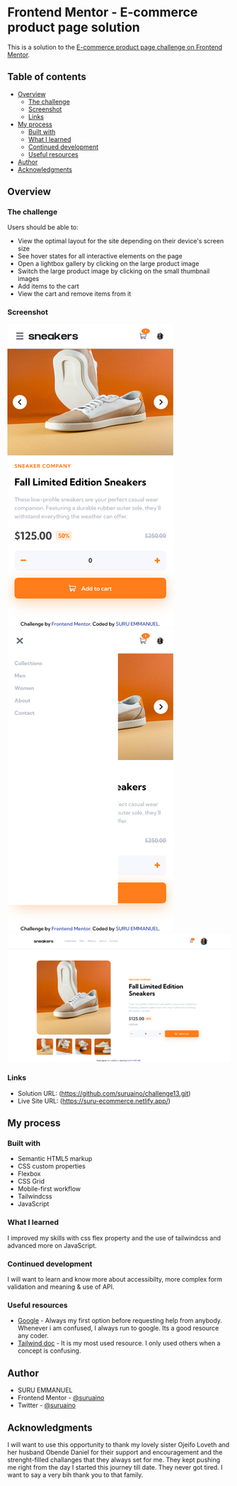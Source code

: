 # Frontend Mentor - E-commerce product page solution

This is a solution to the [E-commerce product page challenge on Frontend Mentor](https://www.frontendmentor.io/challenges/ecommerce-product-page-UPsZ9MJp6).
## Table of contents

- [Overview](#overview)
  - [The challenge](#the-challenge)
  - [Screenshot](#screenshot)
  - [Links](#links)
- [My process](#my-process)
  - [Built with](#built-with)
  - [What I learned](#what-i-learned)
  - [Continued development](#continued-development)
  - [Useful resources](#useful-resources)
- [Author](#author)
- [Acknowledgments](#acknowledgments)


## Overview

### The challenge

Users should be able to:

- View the optimal layout for the site depending on their device's screen size
- See hover states for all interactive elements on the page
- Open a lightbox gallery by clicking on the large product image
- Switch the large product image by clicking on the small thumbnail images
- Add items to the cart
- View the cart and remove items from it

### Screenshot

![Mobile](./mobile.png)
![Mobile Menu](./mobile_menu.png)
![Desktop](./desktop.png)


### Links
- Solution URL: (https://github.com/suruaino/challenge13.git)
- Live Site URL: (https://suru-ecommerce.netlify.app/)

## My process

### Built with

- Semantic HTML5 markup
- CSS custom properties
- Flexbox
- CSS Grid
- Mobile-first workflow
- Tailwindcss
- JavaScript


### What I learned

I improved my skills with css flex property and the use of tailwindcss and advanced more on JavaScript. 

### Continued development

I will want to learn and know more about accessibilty, more complex form validation and meaning & use of API.

### Useful resources

- [Google](https://www.google.com) - Always my first option before requesting help from anybody. Whenever i am confused, I always run to google. Its a good resource any coder.
- [Tailwind doc](https://www.tailwindcss/docs.com) - It is my most used resource. I only used others when a concept is confusing.

## Author

- SURU EMMANUEL
- Frontend Mentor - [@suruaino](https://www.frontendmentor.io/profile/suruaino)
- Twitter - [@suruaino](https://www.twitter.com/suruaino)

## Acknowledgments

I will want to use this opportunity to thank my lovely sister Ojeifo Loveth and her husband Obende Daniel for their support and encouragement and the strenght-filled challanges that they always set for me. They kept pushing me right from the day I started this journey till date. They never got tired. I want to say a very bih thank you to that family.
